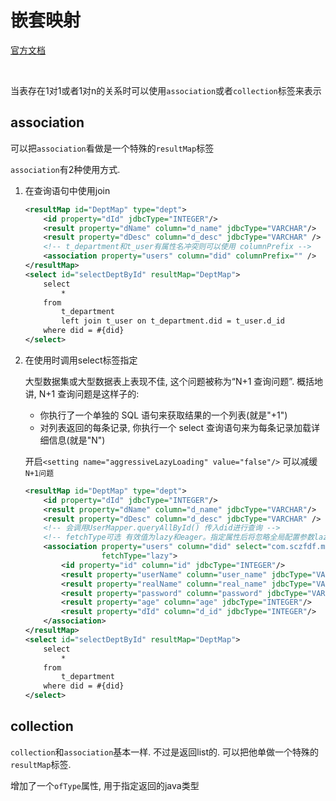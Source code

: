 # 嵌套映射

[官方文档](https://mybatis.org/mybatis-3/zh/sqlmap-xml.html#Result_Maps)

​		

当表存在1对1或者1对n的关系时可以使用`association`或者`collection`标签来表示

## association

可以把`association`看做是一个特殊的`resultMap`标签

`association`有2种使用方式. 

1. 在查询语句中使用join

   ```xml
   <resultMap id="DeptMap" type="dept">
       <id property="dId" jdbcType="INTEGER"/>
       <result property="dName" column="d_name" jdbcType="VARCHAR"/>
       <result property="dDesc" column="d_desc" jdbcType="VARCHAR" />
       <!-- t_department和t_user有属性名冲突则可以使用 columnPrefix -->
       <association property="users" column="did" columnPrefix="" />
   </resultMap>
   <select id="selectDeptById" resultMap="DeptMap">
       select 
           *
       from
           t_department
           left join t_user on t_department.did = t_user.d_id
       where did = #{did}
   </select>
   ```

2. 在使用时调用select标签指定

   大型数据集或大型数据表上表现不佳, 这个问题被称为“N+1 查询问题”. 概括地讲, N+1 查询问题是这样子的:   

   - 你执行了一个单独的 SQL 语句来获取结果的一个列表(就是"+1")
   - 对列表返回的每条记录, 你执行一个 select 查询语句来为每条记录加载详细信息(就是"N")

   开启`<setting name="aggressiveLazyLoading" value="false"/>` 可以减缓`N+1问题`

   ```xml
   <resultMap id="DeptMap" type="dept">
       <id property="dId" jdbcType="INTEGER"/>
       <result property="dName" column="d_name" jdbcType="VARCHAR"/>
       <result property="dDesc" column="d_desc" jdbcType="VARCHAR" />
       <!-- 会调用UserMapper.queryAllById() 传入did进行查询 -->
       <!-- fetchType可选 有效值为lazy和eager。指定属性后将忽略全局配置参数lazyLoadingEnabled -->
       <association property="users" column="did" select="com.sczfdf.mybatis.test.mapper.UserMapper.queryAllById"
                    fetchType="lazy">
           <id property="id" column="id" jdbcType="INTEGER"/>
           <result property="userName" column="user_name" jdbcType="VARCHAR"/>
           <result property="realName" column="real_name" jdbcType="VARCHAR" />
           <result property="password" column="password" jdbcType="VARCHAR"/>
           <result property="age" column="age" jdbcType="INTEGER"/>
           <result property="dId" column="d_id" jdbcType="INTEGER"/>
       </association>
   </resultMap>
   <select id="selectDeptById" resultMap="DeptMap">
       select 
           *
       from
           t_department
       where did = #{did}
   </select>
   ```



## collection

`collection`和`association`基本一样. 不过是返回list的. 可以把他单做一个特殊的`resultMap`标签. 

增加了一个`ofType`属性, 用于指定返回的java类型





